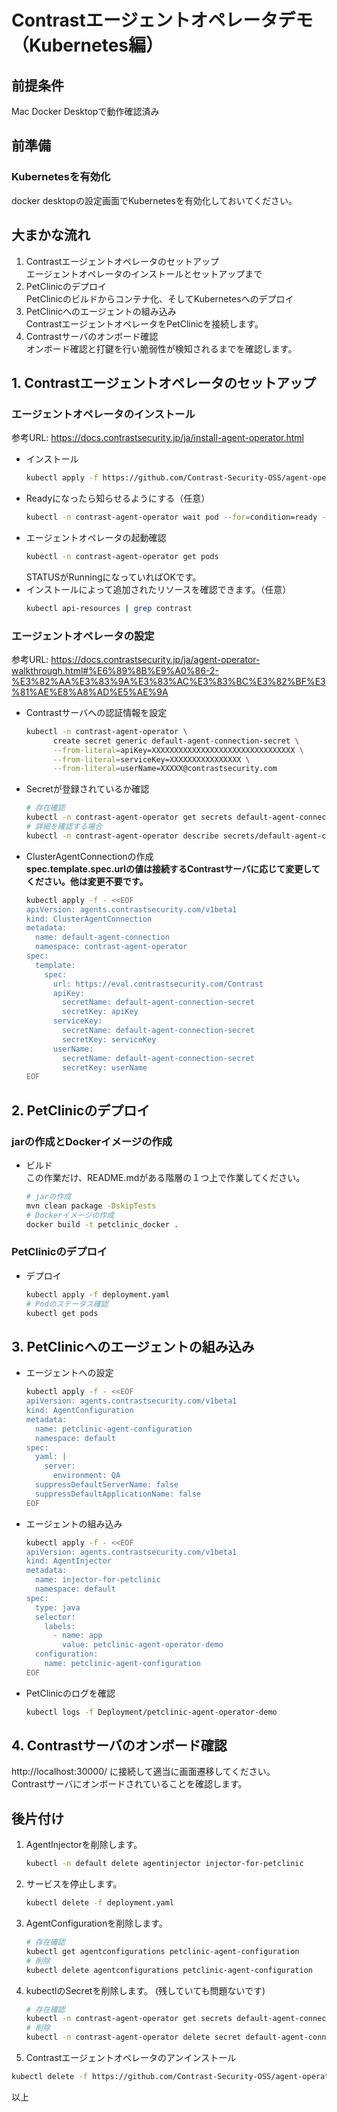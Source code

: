 # Contrastエージェントオペレータデモ（Kubernetes編）

## 前提条件
Mac Docker Desktopで動作確認済み

## 前準備
### Kubernetesを有効化
docker desktopの設定画面でKubernetesを有効化しておいてください。

## 大まかな流れ
1. Contrastエージェントオペレータのセットアップ  
  エージェントオペレータのインストールとセットアップまで
2. PetClinicのデプロイ  
  PetClinicのビルドからコンテナ化、そしてKubernetesへのデプロイ
3. PetClinicへのエージェントの組み込み  
  ContrastエージェントオペレータをPetClinicを接続します。
4. Contrastサーバのオンボード確認  
  オンボード確認と打鍵を行い脆弱性が検知されるまでを確認します。

## 1. Contrastエージェントオペレータのセットアップ
### エージェントオペレータのインストール
参考URL: https://docs.contrastsecurity.jp/ja/install-agent-operator.html  
- インストール  
  ```bash
  kubectl apply -f https://github.com/Contrast-Security-OSS/agent-operator/releases/latest/download/install-prod.yaml
  ```
- Readyになったら知らせるようにする（任意）
  ```bash
  kubectl -n contrast-agent-operator wait pod --for=condition=ready --selector=app.kubernetes.io/name=operator,app.kubernetes.io/part-of=contrast-agent-operator --timeout=30s
  ```
- エージェントオペレータの起動確認  
  ```bash
  kubectl -n contrast-agent-operator get pods
  ```
  STATUSがRunningになっていればOKです。
- インストールによって追加されたリソースを確認できます。（任意）  
  ```bash
  kubectl api-resources | grep contrast
  ```

### エージェントオペレータの設定
参考URL: https://docs.contrastsecurity.jp/ja/agent-operator-walkthrough.html#%E6%89%8B%E9%A0%86-2-%E3%82%AA%E3%83%9A%E3%83%AC%E3%83%BC%E3%82%BF%E3%81%AE%E8%A8%AD%E5%AE%9A  
- Contrastサーバへの認証情報を設定
  ```bash
  kubectl -n contrast-agent-operator \
        create secret generic default-agent-connection-secret \
        --from-literal=apiKey=XXXXXXXXXXXXXXXXXXXXXXXXXXXXXXXX \
        --from-literal=serviceKey=XXXXXXXXXXXXXXXX \
        --from-literal=userName=XXXXX@contrastsecurity.com
  ```
- Secretが登録されているか確認  
  ```bash
  # 存在確認
  kubectl -n contrast-agent-operator get secrets default-agent-connection-secret
  # 詳細を確認する場合
  kubectl -n contrast-agent-operator describe secrets/default-agent-connection-secret
  ```
- ClusterAgentConnectionの作成  
  **spec.template.spec.urlの値は接続するContrastサーバに応じて変更してください。他は変更不要です。**
  ```bash
  kubectl apply -f - <<EOF
  apiVersion: agents.contrastsecurity.com/v1beta1
  kind: ClusterAgentConnection
  metadata:
    name: default-agent-connection
    namespace: contrast-agent-operator
  spec:
    template:
      spec:
        url: https://eval.contrastsecurity.com/Contrast
        apiKey:
          secretName: default-agent-connection-secret
          secretKey: apiKey
        serviceKey:
          secretName: default-agent-connection-secret
          secretKey: serviceKey
        userName:
          secretName: default-agent-connection-secret
          secretKey: userName
  EOF
  ```

## 2. PetClinicのデプロイ
### jarの作成とDockerイメージの作成
- ビルド  
  この作業だけ、README.mdがある階層の１つ上で作業してください。  
  ```bash
  # jarの作成
  mvn clean package -DskipTests
  # Dockerイメージの作成
  docker build -t petclinic_docker .
  ```
### PetClinicのデプロイ
- デプロイ  
  ```bash
  kubectl apply -f deployment.yaml
  # Podのステータス確認
  kubectl get pods
  ```

## 3. PetClinicへのエージェントの組み込み
- エージェントへの設定
  ```bash
  kubectl apply -f - <<EOF
  apiVersion: agents.contrastsecurity.com/v1beta1
  kind: AgentConfiguration
  metadata:
    name: petclinic-agent-configuration
    namespace: default
  spec:
    yaml: |
      server:
        environment: QA
    suppressDefaultServerName: false
    suppressDefaultApplicationName: false
  EOF
  ```
- エージェントの組み込み  
  ```bash
  kubectl apply -f - <<EOF
  apiVersion: agents.contrastsecurity.com/v1beta1
  kind: AgentInjector
  metadata:
    name: injector-for-petclinic
    namespace: default
  spec:
    type: java
    selector:
      labels:
        - name: app
          value: petclinic-agent-operator-demo
    configuration:
      name: petclinic-agent-configuration
  EOF
  ```
- PetClinicのログを確認  
  ```bash
  kubectl logs -f Deployment/petclinic-agent-operator-demo
  ```
## 4. Contrastサーバのオンボード確認
http://localhost:30000/ に接続して適当に画面遷移してください。  
Contrastサーバにオンボードされていることを確認します。

## 後片付け
1. AgentInjectorを削除します。  
    ```bash
    kubectl -n default delete agentinjector injector-for-petclinic
    ```
2. サービスを停止します。
    ```bash
    kubectl delete -f deployment.yaml 
    ```
3. AgentConfigurationを削除します。
    ```bash
    # 存在確認
    kubectl get agentconfigurations petclinic-agent-configuration
    # 削除
    kubectl delete agentconfigurations petclinic-agent-configuration
    ```
4. kubectlのSecretを削除します。 (残していても問題ないです)
    ```bash
    # 存在確認
    kubectl -n contrast-agent-operator get secrets default-agent-connection-secret
    # 削除
    kubectl -n contrast-agent-operator delete secret default-agent-connection-secret
    ```
5. Contrastエージェントオペレータのアンインストール  
  ```bash
  kubectl delete -f https://github.com/Contrast-Security-OSS/agent-operator/releases/latest/download/install-prod.yaml
  ```

以上
